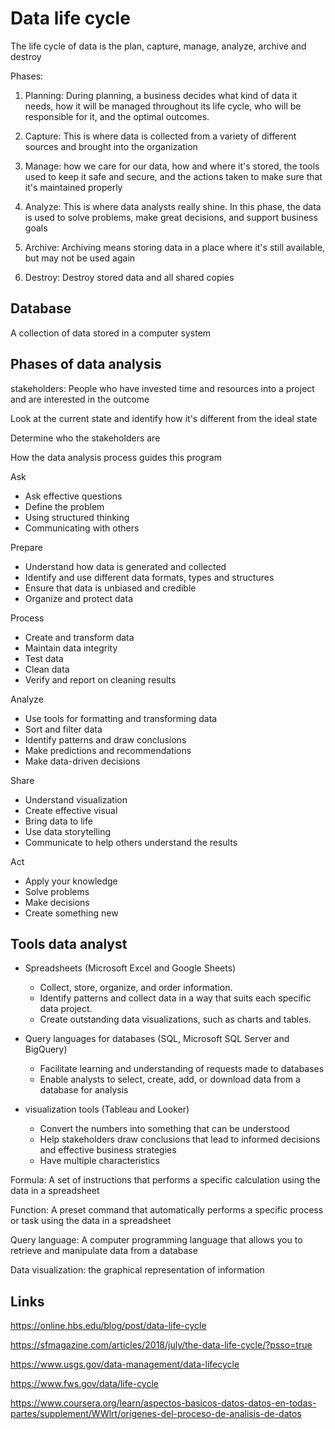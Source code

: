 # Data life cycle

The life cycle of data is the plan, capture, manage, analyze, archive and destroy

Phases:

1. Planning: During planning, a business decides what kind of data it needs, how it will be managed throughout its life cycle, who will be responsible for it, and the optimal outcomes.

2. Capture: This is where data is collected from a variety of different sources and brought into the organization

3. Manage: how we care for our data, how and where it's stored, the tools used to keep it safe and secure, and the actions taken to make sure that it's maintained properly

4. Analyze: This is where data analysts really shine. In this phase, the data is used to solve problems, make great decisions, and support business goals

5. Archive: Archiving means storing data in a place where it's still available, but may not be used again

6. Destroy: Destroy stored data and all shared copies

## Database

A collection of data stored in a computer system

## Phases of data analysis

stakeholders: People who have invested time and resources into a project and are interested in the outcome

Look at the current state and identify how it's different  from the ideal state

Determine who the stakeholders are

How the data analysis process guides this program

Ask

- Ask effective questions
- Define the problem
- Using structured thinking
- Communicating with others

Prepare

- Understand how data is generated and collected
- Identify and use different data formats, types and structures
- Ensure that data is unbiased and credible
- Organize and protect data

Process

- Create and transform data
- Maintain data integrity
- Test data
- Clean data
- Verify and report on cleaning results

Analyze

- Use tools for formatting and transforming data
- Sort and filter data
- Identify patterns and draw conclusions
- Make predictions and recommendations
- Make data-driven decisions

Share

- Understand visualization
- Create effective visual
- Bring data to life
- Use data storytelling
- Communicate to help others understand the results

Act

- Apply your knowledge
- Solve problems
- Make decisions
- Create something new

## Tools data analyst

- Spreadsheets (Microsoft Excel and Google Sheets)

  - Collect, store, organize, and order information.
  - Identify patterns and collect data in a way that suits each specific data project.
  - Create outstanding data visualizations, such as charts and tables.

- Query languages for databases (SQL, Microsoft SQL Server and BigQuery)

  - Facilitate learning and understanding of requests made to databases
  - Enable analysts to select, create, add, or download data from a database for analysis

- visualization tools (Tableau and Looker)
  
  - Convert the numbers into something that can be understood
  - Help stakeholders draw conclusions that lead to informed decisions and effective business strategies
  - Have multiple characteristics

Formula: A set of instructions that performs a specific calculation using the data in a spreadsheet

Function: A preset command that automatically performs a specific process or task using the data in a spreadsheet

Query language: A computer programming language that allows you to retrieve and manipulate data from a database

Data visualization: the graphical representation of information

## Links

<https://online.hbs.edu/blog/post/data-life-cycle>

<https://sfmagazine.com/articles/2018/july/the-data-life-cycle/?psso=true>

<https://www.usgs.gov/data-management/data-lifecycle>

<https://www.fws.gov/data/life-cycle>

<https://www.coursera.org/learn/aspectos-basicos-datos-datos-en-todas-partes/supplement/WWlrt/origenes-del-proceso-de-analisis-de-datos>

